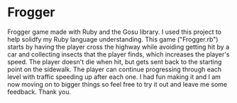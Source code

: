 # Frogger
Frogger game made with Ruby and the Gosu library.
I used this project to help solidfy my Ruby language understanding.
This game ("Frogger.rb") starts by having the player cross the highway while avoiding getting hit by a car and collecting insects that the player finds, which increases the player's speed.
The player doesn't die when hit, but gets sent back to the starting point on the sidewalk.
The player can continue progressing through each level with traffic speeding up after each one.
I had fun making it and I am now moving on to bigger things so feel free to try it out and leave me some feedback. 
Thank you.
